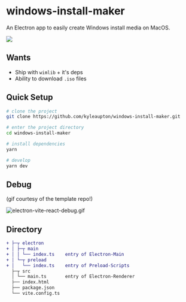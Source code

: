 # windows-install-maker

An Electron app to easily create Windows install media on MacOS.

![](https://raw.githubusercontent.com/kyleaupton/windows-install-maker/main/docs/screenshot_1.png)

## Wants

* Ship with `wimlib` + it's deps
* Ability to download `.iso` files

## Quick Setup

```sh
# clone the project
git clone https://github.com/kyleaupton/windows-install-maker.git

# enter the project directory
cd windows-install-maker

# install dependencies
yarn

# develop
yarn dev
```

## Debug

(gif courtesy of the template repo!)

![electron-vite-react-debug.gif](https://github.com/electron-vite/electron-vite-react/blob/main/electron-vite-react-debug.gif?raw=true)

## Directory

```diff
+ ├─┬ electron
+ │ ├─┬ main
+ │ │ └── index.ts    entry of Electron-Main
+ │ └─┬ preload
+ │   └── index.ts    entry of Preload-Scripts
  ├─┬ src
  │ └── main.ts       entry of Electron-Renderer
  ├── index.html
  ├── package.json
  └── vite.config.ts
```
